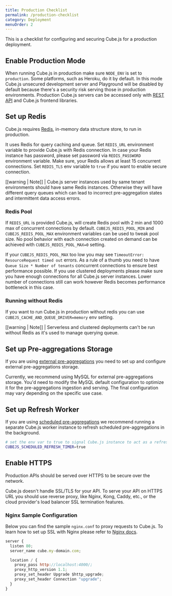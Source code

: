 ```yaml
---
title: Production Checklist
permalink: /production-checklist
category: Deployment
menuOrder: 2
---
```


This is a checklist for configuring and securing Cube.js for a production deployment.

## Enable Production Mode

When running Cube.js in production make sure `NODE_ENV` is set to `production`.
Some platforms, such as Heroku, do it by default.
In this mode Cube.js unsecured development server and Playground will be disabled by default because there's a security risk serving those in production environments.
Production Cube.js servers can be accessed only with [REST API](rest-api) and Cube.js frontend libraries.

## Set up Redis

Cube.js requires [Redis](https://redis.io/), in-memory data structure store, to run in production.

It uses Redis for query caching and queue.
Set `REDIS_URL` environment variable to provide Cube.js with Redis connection. In case your Redis instance has password, please set password via `REDIS_PASSWORD` environment variable.
Make sure, your Redis allows at least 15 concurrent connections.
Set `REDIS_TLS` env variable to `true` if you want to enable secure connection.

[[warning | Note]]
| Cube.js server instances used by same tenant environments should have same Redis instances. Otherwise they will have different query queues which can lead to incorrect pre-aggregation states and intermittent data access errors.

### Redis Pool

If `REDIS_URL` is provided Cube.js, will create Redis pool with 2 min and 1000 max of concurrent connections by default.
`CUBEJS_REDIS_POOL_MIN` and `CUBEJS_REDIS_POOL_MAX` environment variables can be used to tweak pool size.
No pool behavior with each connection created on demand can be achieved with `CUBEJS_REDIS_POOL_MAX=0` setting.

If your `CUBEJS_REDIS_POOL_MAX` too low you may see `TimeoutError: ResourceRequest timed out` errors.
As a rule of a thumb you need to have `Queue Size * Number of tenants` concurrent connections to ensure best performance possible.
If you use clustered deployments please make sure you have enough connections for all Cube.js server instances.
Lower number of connections still can work however Redis becomes performance bottleneck in this case.

### Running without Redis

If you want to run Cube.js in production without redis you can use `CUBEJS_CACHE_AND_QUEUE_DRIVER=memory` env setting.

[[warning | Note]]
| Serverless and clustered deployments can't be run without Redis as it's used to manage querying queue.

## Set up Pre-aggregations Storage

If you are using [external pre-aggregations](pre-aggregations#external-pre-aggregations) you need to set up and configure external pre-aggregations storage.

Currently, we recommend using MySQL for external pre-aggregations storage. You'd
need to modify the MySQL default configuration to optimize it for the pre-aggregations ingestion and serving. The final configuration may vary depending on the specific use case.

## Set up Refresh Worker

If you are using [scheduled pre-aggregations](pre-aggregations#scheduled-refresh) we recommend running a separate Cube.js worker instance to refresh scheduled pre-aggregations in the background.

```bash
# set the env var to true to signal Cube.js instance to act as a refresh worker
CUBEJS_SCHEDULED_REFRESH_TIMER=true
```

## Enable HTTPS

Production APIs should be served over HTTPS to be secure over the network.

Cube.js doesn't handle SSL/TLS for your API. To serve your API on HTTPS URL you should use reverse proxy, like Nginx, Kong, Caddy, etc., or the cloud provider's load balancer SSL termination features.

### Nginx Sample Configuration

Below you can find the sample `nginx.conf` to proxy requests to Cube.js. To learn how to set up SSL with Nginx please refer to [Nginx docs](https://nginx.org/en/docs/http/configuring_https_servers.html).

```jsx
server {
  listen 80;
  server_name cube.my-domain.com;

  location / {
    proxy_pass http://localhost:4000/;
    proxy_http_version 1.1;
    proxy_set_header Upgrade $http_upgrade;
    proxy_set_header Connection "upgrade";
  }
}
```

